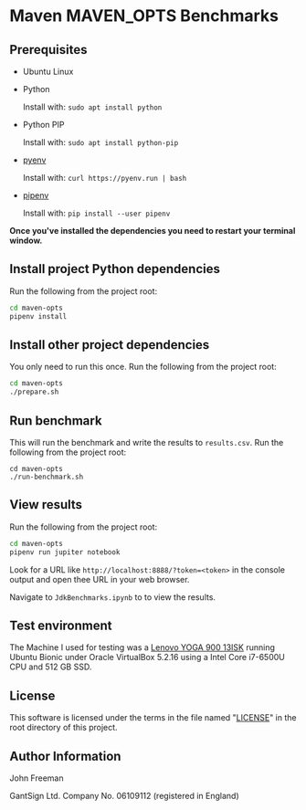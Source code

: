 # Maven MAVEN_OPTS Benchmarks

## Prerequisites

* Ubuntu Linux

* Python

    Install with: `sudo apt install python`

* Python PIP

    Install with: `sudo apt install python-pip`

* [pyenv](https://github.com/pyenv/pyenv)

    Install with: `curl https://pyenv.run | bash`

* [pipenv](https://github.com/pypa/pipenv)

    Install with: `pip install --user pipenv`

**Once you've installed the dependencies you need to restart your terminal window.**

## Install project Python dependencies

Run the following from the project root:

```bash
cd maven-opts
pipenv install
```

## Install other project dependencies

You only need to run this once. Run the following from the project root:

```bash
cd maven-opts
./prepare.sh
```

## Run benchmark

This will run the benchmark and write the results to `results.csv`. Run the
following from the project root:

```
cd maven-opts
./run-benchmark.sh
```

## View results

Run the following from the project root:

```bash
cd maven-opts
pipenv run jupiter notebook
```

Look for a URL like `http://localhost:8888/?token=<token>` in the console output
and open thee URL in your web browser.

Navigate to `JdkBenchmarks.ipynb` to to view the results.

## Test environment

The Machine I used for testing was a
[Lenovo YOGA 900 13ISK](https://www.notebookcheck.net/Lenovo-Yoga-900-13ISK-Convertible-Review.154217.0.html)
running Ubuntu Bionic under Oracle VirtualBox 5.2.16 using a Intel Core i7-6500U
CPU and 512 GB SSD.

## License

This software is licensed under the terms in the file named "[LICENSE](LICENSE)"
in the root directory of this project.

## Author Information

John Freeman

GantSign Ltd.
Company No. 06109112 (registered in England)
